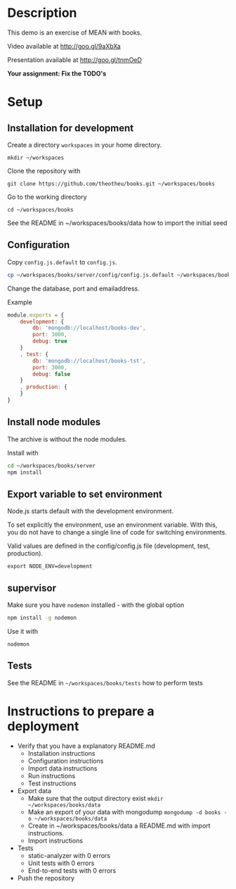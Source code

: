 Description
===========
This demo is an exercise of MEAN with books.

Video available at http://goo.gl/9aXbXa

Presentation available at http://goo.gl/tnmOeD

**Your assignment: Fix the TODO's**


Setup
=====
Installation for development
----------------------------

Create a directory `workspaces` in your home directory.
```
mkdir ~/workspaces
```

Clone the repository with
```
git clone https://github.com/theotheu/books.git ~/workspaces/books
```

Go to the working directory
```
cd ~/workspaces/books
```

See the README in ~/workspaces/books/data how to import the initial seed


Configuration
----------
Copy ```config.js.default``` to ```config.js```.
```sh
cp ~/workspaces/books/server/config/config.js.default ~/workspaces/books/server/config/config.js
```

Change the database, port and emailaddress.

Example
```javascript
module.exports = {
    development: {
        db: 'mongodb://localhost/books-dev',
        port: 3000,
        debug: true
    }
    , test: {
        db: 'mongodb://localhost/books-tst',
        port: 3000,
        debug: false
    }
    , production: {
    }
}
```

Install node modules
----------
The archive is without the node modules.

Install with
```sh
cd ~/workspaces/books/server
npm install
```

Export variable to set environment
----------------------------------
Node.js starts default with the development environment.

To set explicitly the environment, use an environment variable. With this, you do not have to change a single line of code for switching environments.

Valid values are defined in the config/config.js file (development, test, production).

```export NODE_ENV=development```


supervisor
----------
Make sure you have `nodemon` installed - with the global option

```sh
npm install -g nodemon
```

Use it with
```
nodemon
```

Tests
----------
See the README in `~/workspaces/books/tests` how to perform tests



Instructions to prepare a deployment
===================================

- Verify that you have a explanatory README.md
  - Installation instructions
  - Configuration instructions
  - Import data instructions
  - Run instructions
  - Test instructions
- Export data
  - Make sure that the output directory exist ```mkdir ~/workspaces/books/data```
  - Make an export of your data with mongodump ```mongodump -d books -o ~/workspaces/books/data```
  - Create in ~/workspaces/books/data a README.md with import instructions.
  - Import instructions
- Tests
  - static-analyzer with 0 errors
  - Unit tests with 0 errors
  - End-to-end tests with 0 errors
- Push the repository





